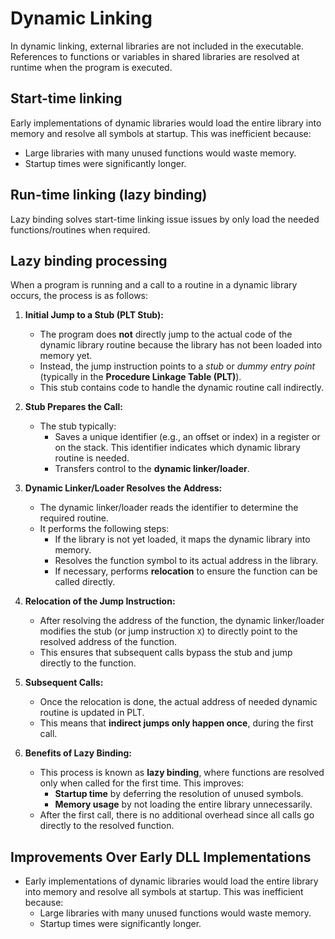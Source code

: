 # Dynamic Linking

In dynamic linking, external libraries are not included in the executable. References to functions or variables in shared libraries are resolved at runtime when the program is executed.

## Start-time linking

Early implementations of dynamic libraries would load the entire library into memory and resolve all symbols at startup. This was inefficient because:
  - Large libraries with many unused functions would waste memory.
  - Startup times were significantly longer.

## Run-time linking (lazy binding)

Lazy binding solves start-time linking issue issues by only load the needed functions/routines when required.

## Lazy binding processing

When a program is running and a call to a routine in a dynamic library occurs, the process is as follows:

1. **Initial Jump to a Stub (PLT Stub):**
   - The program does **not** directly jump to the actual code of the dynamic library routine because the library has not been loaded into memory yet.
   - Instead, the jump instruction points to a *stub* or *dummy entry point* (typically in the **Procedure Linkage Table (PLT)**).
   - This stub contains code to handle the dynamic routine call indirectly.

2. **Stub Prepares the Call:**
   - The stub typically:
     - Saves a unique identifier (e.g., an offset or index) in a register or on the stack. This identifier indicates which dynamic library routine is needed.
     - Transfers control to the **dynamic linker/loader**.

3. **Dynamic Linker/Loader Resolves the Address:**
   - The dynamic linker/loader reads the identifier to determine the required routine.
   - It performs the following steps:
     - If the library is not yet loaded, it maps the dynamic library into memory.
     - Resolves the function symbol to its actual address in the library.
     - If necessary, performs **relocation** to ensure the function can be called directly.

4. **Relocation of the Jump Instruction:**
   - After resolving the address of the function, the dynamic linker/loader modifies the stub (or jump instruction `X`) to directly point to the resolved address of the function.
   - This ensures that subsequent calls bypass the stub and jump directly to the function.

5. **Subsequent Calls:**
   - Once the relocation is done, the actual address of needed dynamic routine is updated in PLT.
   - This means that **indirect jumps only happen once**, during the first call.

6. **Benefits of Lazy Binding:**
   - This process is known as **lazy binding**, where functions are resolved only when called for the first time. This improves:
     - **Startup time** by deferring the resolution of unused symbols.
     - **Memory usage** by not loading the entire library unnecessarily.
   - After the first call, there is no additional overhead since all calls go directly to the resolved function.

## Improvements Over Early DLL Implementations

- Early implementations of dynamic libraries would load the entire library into memory and resolve all symbols at startup. This was inefficient because:
  - Large libraries with many unused functions would waste memory.
  - Startup times were significantly longer.
  